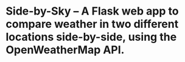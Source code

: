 # Side-by-Sky – A Flask web app to compare weather in two different locations side-by-side, using the OpenWeatherMap API.
